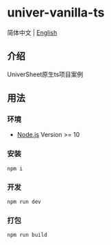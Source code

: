 # univer-vanilla-ts

简体中文 | [English](./README.md)

## 介绍

UniverSheet原生ts项目案例

## 用法

### 环境

-   [Node.js](https://nodejs.org/en/) Version >= 10

### 安装

```
npm i
```

### 开发

```
npm run dev
```

### 打包

```
npm run build
```